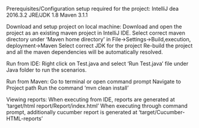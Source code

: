 Prerequisites/Configuration setup required for the project:
  IntelliJ dea 2016.3.2
  JRE/JDK 1.8
  Maven 3.1.1
  
Download and setup project on local machine:
  Download and open the project as an existing maven project in IntelliJ IDE.
  Select correct maven directory under ‘Maven home directory' in File->Settings->Build,execution, deployment->Maven
  Select correct JDK for the project
  Re-build the project and all the maven dependencies will be automatically resolved.
  
Run from IDE:
  Right click on Test.java and select ‘Run Test.java’ file under Java folder to run the scenarios.
 
Run from Maven:
  Go to terminal or open command prompt
  Navigate to Project path
  Run the command ‘mvn clean install’

Viewing reports:
 When executing from IDE, reports are generated at ‘target/html report/Report/index.html’
 When executing through command prompt, additionally cucumber report is generated at ‘target/Cucumber-HTML-reports’
